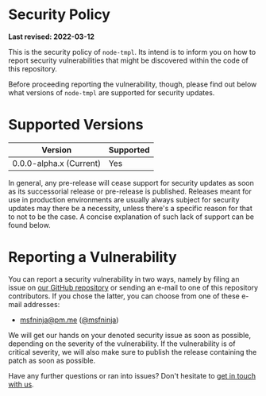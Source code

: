 # Security Policy

**Last revised: 2022-03-12**

This is the security policy of `node-tmpl`. Its intend is to inform you on how to report security vulnerabilities that might be discovered within the code of this repository.

Before proceeding reporting the vulnerability, though, please find out below what versions of `node-tmpl` are supported for security updates.

# Supported Versions

|Version|Supported|
|---|---|
|0.0.0-alpha.x (Current)|Yes|

In general, any pre-release will cease support for security updates as soon as its successorial release or pre-release is published. Releases meant for use in production environments are usually always subject for security updates may there be a necessity, unless there's a specific reason for that to not to be the case. A concise explanation of such lack of support can be found below.

# Reporting a Vulnerability

You can report a security vulnerability in two ways, namely by filing an issue on [our GitHub repository](https://https://github.com/kerig-it/node-tmpl/issues) or sending an e-mail to one of this repository contributors. If you chose the latter, you can choose from one of these e-mail addresses:

 - <msfninja@pm.me> ([@msfninja](https://github.com/msfninja))

We will get our hands on your denoted security issue as soon as possible, depending on the severity of the vulnerability. If the vulnerability is of critical severity, we will also make sure to publish the release containing the patch as soon as possible.

Have any further questions or ran into issues? Don't hesitate to [get in touch with us](https://support.kerig.ee).
